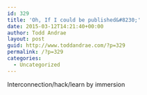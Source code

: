 ```yaml
---
id: 329
title: 'Oh, If I could be published&#8230;'
date: 2015-03-12T14:21:40+00:00
author: Todd Andrae
layout: post
guid: http://www.toddandrae.com/?p=329
permalink: /?p=329
categories:
  - Uncategorized
---
```

Interconnection/hack/learn by immersion